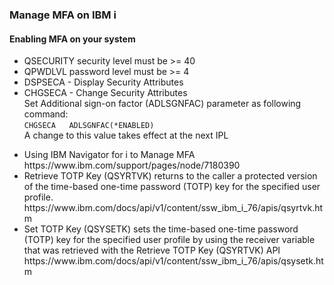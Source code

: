 <h3>Manage MFA on IBM i</h3>

<h4>Enabling MFA on your system</h4>
<ul>
  <li>QSECURITY security level must be >= 40</li>
  <li>QPWDLVL password level must be >= 4</li>
  <li>DSPSECA - Display Security Attributes</li>
  <li>CHGSECA - Change  Security Attributes <br />Set Additional sign-on factor (ADLSGNFAC) parameter as following command:<br /><code>CHGSECA   ADLSGNFAC(*ENABLED)</code><br />A change to this value takes effect at the next IPL</li>
</ul>
<ul>
  <li>Using IBM Navigator for i to Manage MFA<br />https://www.ibm.com/support/pages/node/7180390</li>
  <li>Retrieve TOTP Key (QSYRTVK) returns to the caller a protected version of the time-based one-time password (TOTP) key for the specified user profile.<br />https://www.ibm.com/docs/api/v1/content/ssw_ibm_i_76/apis/qsyrtvk.htm</li>
  <li>Set TOTP Key (QSYSETK) sets the time-based one-time password (TOTP) key for the specified user profile by using the receiver variable that was retrieved with the Retrieve TOTP Key (QSYRTVK) API<br />https://www.ibm.com/docs/api/v1/content/ssw_ibm_i_76/apis/qsysetk.htm</li>
</ul>
